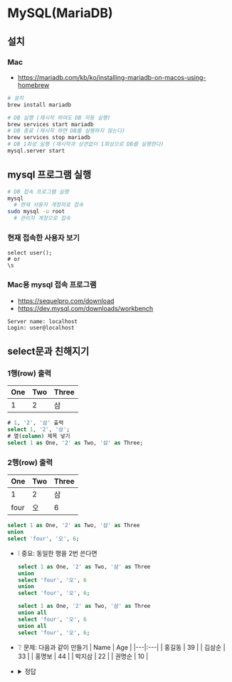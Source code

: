 # MySQL(MariaDB)

## 설치
### Mac
* https://mariadb.com/kb/ko/installing-mariadb-on-macos-using-homebrew
```sh
# 설치
brew install mariadb

# DB 실행 (재시작 하여도 DB 자동 실행)
brew services start mariadb
# DB 종료 (재시작 하면 DB를 실행하지 않는다)
brew services stop mariadb
# DB 1회성 실행 (재시작과 상관없이 1회성으로 DB를 실행한다)
mysql.server start
```

## mysql 프로그램 실행
```sh
# DB 접속 프로그램 실행
mysql
  # 현재 사용자 계정의로 접속
sudo mysql -u root
  # 관리자 계정으로 접속
```

### 현재 접속한 사용자 보기
```mysql
select user();
# or
\s
```

### Mac용 mysql 접속 프로그램
* https://sequelpro.com/download
* https://dev.mysql.com/downloads/workbench
```mysql
Server name: localhost
Login: user@localhost
```

## select문과 친해지기
### 1행(row) 출력
| One | Two | Three |
|---|:---|:---|
| 1 | 2 | 삼 |
```sql
# 1, '2', '삼' 출력
select 1, '2', '삼';
# 열(column) 제목 넣기
select 1 as One, '2' as Two, '삼' as Three;
```

### 2행(row) 출력
| One | Two | Three |
|---|:---|:---|
| 1 | 2 | 삼 |
| four | 오 | 6 |
```sql
select 1 as One, '2' as Two, '삼' as Three
union
select 'four', '오', 6;
```

* ❕ 중요: 동일한 행을 2번 쓴다면
  ```sql
  select 1 as One, '2' as Two, '삼' as Three
  union
  select 'four', '오', 6
  union
  select 'four', '오', 6;
  ```
  ```sql
  select 1 as One, '2' as Two, '삼' as Three
  union all
  select 'four', '오', 6
  union all
  select 'four', '오', 6;
  ```

* ❔ 문제: 다음과 같이 만들기
  | Name | Age |
  |---|:---|
  | 홍길동 | 39 |
  | 김삼순 | 33 |
  | 홍명보 | 44 |
  | 박지삼 | 22 |
  | 권명순 | 10 |
* <details><summary>정답</summary>

  ```sql
  select '홍길동' as Name, 39 as Age
  union all
  select '김삼순', 33
  union all
  select '홍명보', 44
  union all
  select '박지삼', 22
  union all
  select '권명순', 10;
  ```
</details>
